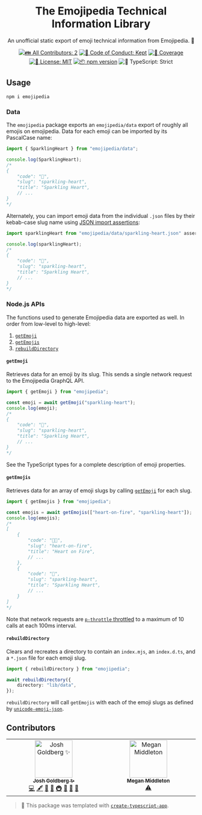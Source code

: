 <h1 align="center">The Emojipedia Technical Information Library</h1>

<p align="center">An unofficial static export of emoji technical information from Emojipedia. 📙</p>

<p align="center">
	<!-- prettier-ignore-start -->
	<!-- ALL-CONTRIBUTORS-BADGE:START - Do not remove or modify this section -->
	<a href="#contributors" target="_blank"><img alt="👪 All Contributors: 2" src="https://img.shields.io/badge/%F0%9F%91%AA_all_contributors-2-21bb42.svg" /></a>
<!-- ALL-CONTRIBUTORS-BADGE:END -->
	<!-- prettier-ignore-end -->
	<a href="https://github.com/JoshuaKGoldberg/emojipedia/blob/main/.github/CODE_OF_CONDUCT.md" target="_blank"><img alt="🤝 Code of Conduct: Kept" src="https://img.shields.io/badge/%F0%9F%A4%9D_code_of_conduct-kept-21bb42" /></a>
	<a href="https://codecov.io/gh/JoshuaKGoldberg/emojipedia" target="_blank"><img alt="🧪 Coverage" src="https://img.shields.io/codecov/c/github/JoshuaKGoldberg/emojipedia?label=%F0%9F%A7%AA%20coverage" /></a>
	<a href="https://github.com/JoshuaKGoldberg/emojipedia/blob/main/LICENSE.md" target="_blank"><img alt="📝 License: MIT" src="https://img.shields.io/badge/%F0%9F%93%9D_license-MIT-21bb42.svg"></a>
	<a href="http://npmjs.com/package/emojipedia"><img alt="📦 npm version" src="https://img.shields.io/npm/v/emojipedia?color=21bb42&label=%F0%9F%93%A6%20npm" /></a>
	<img alt="💪 TypeScript: Strict" src="https://img.shields.io/badge/%F0%9F%92%AA_typescript-strict-21bb42.svg" />
</p>

## Usage

```shell
npm i emojipedia
```

### Data

The `emojipedia` package exports an `emojipedia/data` export of roughly all emojis on emojipedia.
Data for each emoji can be imported by its PascalCase name:

```ts
import { SparklingHeart } from "emojipedia/data";

console.log(SparklingHeart);
/*
{
	"code": "💖",
	"slug": "sparkling-heart",
	"title": "Sparkling Heart",
	// ...
}
*/
```

Alternately, you can import emoji data from the individual `.json` files by their kebab-case slug name using [JSON import assertions](https://v8.dev/features/import-assertions):

```ts
import sparklingHeart from "emojipedia/data/sparkling-heart.json" assert { type: "json" };

console.log(sparklingHeart);
/*
{
	"code": "💖",
	"slug": "sparkling-heart",
	"title": "Sparkling Heart",
	// ...
}
*/
```

### Node.js APIs

The functions used to generate Emojipedia data are exported as well.
In order from low-level to high-level:

1. [`getEmoji`](#getemoji)
1. [`getEmojis`](#getemojis)
1. [`rebuildDirectory`](#rebuilddirectory)

#### `getEmoji`

Retrieves data for an emoji by its slug.
This sends a single network request to the Emojipedia GraphQL API.

```ts
import { getEmoji } from "emojipedia";

const emoji = await getEmoji("sparkling-heart");
console.log(emoji);
/*
{
	"code": "💖",
	"slug": "sparkling-heart",
	"title": "Sparkling Heart",
	// ...
}
*/
```

See the TypeScript types for a complete description of emoji properties.

#### `getEmojis`

Retrieves data for an array of emoji slugs by calling [`getEmoji`](#getemoji) for each slug.

```ts
import { getEmojis } from "emojipedia";

const emojis = await getEmojis(["heart-on-fire", "sparkling-heart"]);
console.log(emojis);
/*
[
	{
		"code": "❤️‍🔥",
		"slug": "heart-on-fire",
		"title": "Heart on Fire",
		// ...
	},
	{
		"code": "💖",
		"slug": "sparkling-heart",
		"title": "Sparkling Heart",
		// ...
	}
]
*/
```

Note that network requests are [`p-throttle` throttled](https://github.com/sindresorhus/p-throttle) to a maximum of 10 calls at each 100ms interval.

#### `rebuildDirectory`

Clears and recreates a directory to contain an `index.mjs`, an `index.d.ts`, and a `*.json` file for each emoji slug.

```ts
import { rebuildDirectory } from "emojipedia";

await rebuildDirectory({
	directory: "lib/data",
});
```

`rebuildDirectory` will call `getEmojis` with each of the emoji slugs as defined by [`unicode-emoji-json`](https://github.com/muan/unicode-emoji-json).

## Contributors

<!-- spellchecker: disable -->
<!-- ALL-CONTRIBUTORS-LIST:START - Do not remove or modify this section -->
<!-- prettier-ignore-start -->
<!-- markdownlint-disable -->
<table>
  <tbody>
    <tr>
      <td align="center" valign="top" width="14.28%"><a href="http://www.joshuakgoldberg.com/"><img src="https://avatars.githubusercontent.com/u/3335181?v=4?s=100" width="100px;" alt="Josh Goldberg ✨"/><br /><sub><b>Josh Goldberg ✨</b></sub></a><br /><a href="https://github.com/JoshuaKGoldberg/emojipedia/commits?author=JoshuaKGoldberg" title="Code">💻</a> <a href="#content-JoshuaKGoldberg" title="Content">🖋</a> <a href="https://github.com/JoshuaKGoldberg/emojipedia/commits?author=JoshuaKGoldberg" title="Documentation">📖</a> <a href="#ideas-JoshuaKGoldberg" title="Ideas, Planning, & Feedback">🤔</a> <a href="#infra-JoshuaKGoldberg" title="Infrastructure (Hosting, Build-Tools, etc)">🚇</a> <a href="#maintenance-JoshuaKGoldberg" title="Maintenance">🚧</a> <a href="#projectManagement-JoshuaKGoldberg" title="Project Management">📆</a> <a href="#tool-JoshuaKGoldberg" title="Tools">🔧</a></td>
      <td align="center" valign="top" width="14.28%"><a href="https://github.com/git-megan"><img src="https://avatars.githubusercontent.com/u/114352576?v=4?s=100" width="100px;" alt="Megan Middleton"/><br /><sub><b>Megan Middleton</b></sub></a><br /><a href="https://github.com/JoshuaKGoldberg/emojipedia/commits?author=git-megan" title="Tests">⚠️</a></td>
    </tr>
  </tbody>
</table>

<!-- markdownlint-restore -->
<!-- prettier-ignore-end -->

<!-- ALL-CONTRIBUTORS-LIST:END -->
<!-- spellchecker: enable -->

<!-- You can remove this notice if you don't want it 🙂 no worries! -->

> 💙 This package was templated with [`create-typescript-app`](https://github.com/JoshuaKGoldberg/create-typescript-app).

